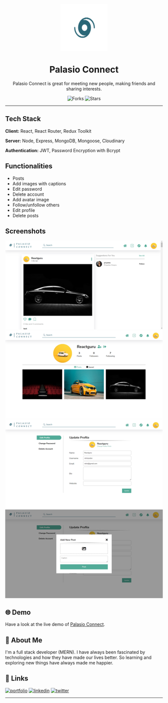 <div align="center">

<img alt="palasio-logo" src="src/assets/brand-logo.png" width="150px" height="150px" />

# Palasio Connect

Palasio Connect is great for meeting new people, making friends and sharing interests.

![Forks](https://img.shields.io/github/forks/rahulyadav139/palasio-connect)
![Stars](https://img.shields.io/github/stars/rahulyadav139/palasio-connect)

</div>

---

## Tech Stack

**Client:** React, React Router, Redux Toolkit

**Server:** Node, Express, MongoDB, Mongoose, Cloudinary

**Authentication:** JWT, Password Encryption with Bcrypt


## Functionalities

- Posts
- Add images with captions
- Edit password
- Delete account
- Add avatar image
- Follow/unfollow others
- Edit profile
- Delete posts


## Screenshots

![App Screenshot](src/assets/Screenshot-1.png)
![App Screenshot](src/assets/Screenshot-2.png)
![App Screenshot](src/assets/Screenshot-3.png)
![App Screenshot](src/assets/Screenshot-4.png)


## 🌐 Demo

Have a look at the live demo of [Palasio Connect](https://palasio-connect.netlify.app/).


## 🚀 About Me

I'm a full stack developer (MERN). I have always been fascinated by technologies and how they have made our lives better. So learning and exploring new things have always made me happier.


## 🔗 Links
[![portfolio](https://img.shields.io/badge/my_portfolio-000?style=for-the-badge&logo=ko-fi&logoColor=white)](https://rahulyadav.tech/)
[![linkedin](https://img.shields.io/badge/linkedin-0A66C2?style=for-the-badge&logo=linkedin&logoColor=white)](https://www.linkedin.com/in/rahulyadav139/)
[![twitter](https://img.shields.io/badge/twitter-1DA1F2?style=for-the-badge&logo=twitter&logoColor=white)](https://twitter.com/rahulyadav139/)

---